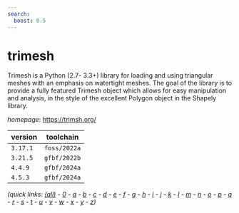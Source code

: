 ```yaml
---
search:
  boost: 0.5
---
```

# trimesh

Trimesh is a Python (2.7- 3.3+) library for loading and using triangular meshes with an emphasis on watertight meshes. The goal of the library is to provide a fully featured Trimesh object which allows for easy manipulation and analysis, in the style of the excellent Polygon object in the Shapely library.

*homepage*: <https://trimsh.org/>

version | toolchain
--------|----------
``3.17.1`` | ``foss/2022a``
``3.21.5`` | ``gfbf/2022b``
``4.4.9`` | ``gfbf/2024a``
``4.5.3`` | ``gfbf/2024a``


*(quick links: [(all)](../index.md) - [0](../0/index.md) - [a](../a/index.md) - [b](../b/index.md) - [c](../c/index.md) - [d](../d/index.md) - [e](../e/index.md) - [f](../f/index.md) - [g](../g/index.md) - [h](../h/index.md) - [i](../i/index.md) - [j](../j/index.md) - [k](../k/index.md) - [l](../l/index.md) - [m](../m/index.md) - [n](../n/index.md) - [o](../o/index.md) - [p](../p/index.md) - [q](../q/index.md) - [r](../r/index.md) - [s](../s/index.md) - [t](../t/index.md) - [u](../u/index.md) - [v](../v/index.md) - [w](../w/index.md) - [x](../x/index.md) - [y](../y/index.md) - [z](../z/index.md))*

